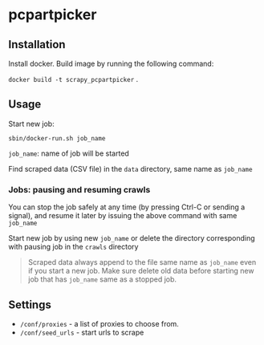 # pcpartpicker

## Installation

Install docker. Build image by running the following command:

`docker build -t scrapy_pcpartpicker` .

## Usage

Start new job:

`sbin/docker-run.sh job_name`

`job_name`: name of job will be started

Find scraped data (CSV file) in the `data` directory, same name as `job_name`

### Jobs: pausing and resuming crawls

You can stop the job safely at any time (by pressing Ctrl-C or sending a signal), and resume it later by issuing the above command with same `job_name`

Start new job by using new `job_name` or delete the directory corresponding with pausing job in the `crawls` directory

> Scraped data always append to the file same name as `job_name` even if you start a new job. Make sure delete old data before starting new job that has `job_name` same as a stopped job.

## Settings

- `/conf/proxies` - a list of proxies to choose from.
- `/conf/seed_urls` - start urls to scrape
